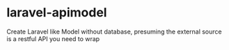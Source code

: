 # laravel-apimodel
Create Laravel like Model without database, presuming the external source is a restful API you need to wrap
